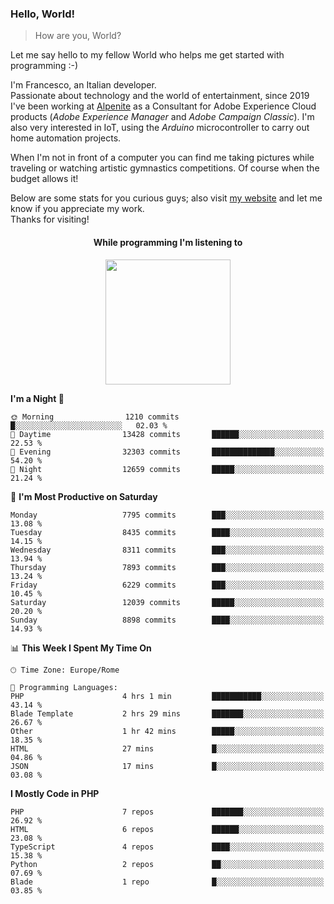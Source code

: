 ### Hello, World!

> How are you, World?

Let me say hello to my fellow World who helps me get started with programming :-)

I'm Francesco, an Italian developer.  
Passionate about technology and the world of entertainment, since 2019 I've been working at [Alpenite](https://www.alpenite.com) as a Consultant for Adobe Experience Cloud products (*Adobe Experience Manager* and *Adobe Campaign Classic*). I'm also very interested in IoT, using the *Arduino* microcontroller to carry out home automation projects.

When I'm not in front of a computer you can find me taking pictures while traveling or watching artistic gymnastics competitions. Of course when the budget allows it!

Below are some stats for you curious guys; also visit [my website](https://www.francescorega.eu) and let me know if you appreciate my work.  
Thanks for visiting!

<div align="center">
  <h4>While programming I'm listening to</h4>
  <a href="https://apps.francescorega.eu/now-playing/11147232609" target="_blank"><img src="https://apps.francescorega.eu/now-playing/11147232609" width="200"></a>
</div>

<!--START_SECTION:waka-->
**I'm a Night 🦉** 

```text
🌞 Morning                1210 commits        █░░░░░░░░░░░░░░░░░░░░░░░░   02.03 % 
🌆 Daytime                13428 commits       ██████░░░░░░░░░░░░░░░░░░░   22.53 % 
🌃 Evening                32303 commits       ██████████████░░░░░░░░░░░   54.20 % 
🌙 Night                  12659 commits       █████░░░░░░░░░░░░░░░░░░░░   21.24 % 
```
📅 **I'm Most Productive on Saturday** 

```text
Monday                   7795 commits        ███░░░░░░░░░░░░░░░░░░░░░░   13.08 % 
Tuesday                  8435 commits        ████░░░░░░░░░░░░░░░░░░░░░   14.15 % 
Wednesday                8311 commits        ███░░░░░░░░░░░░░░░░░░░░░░   13.94 % 
Thursday                 7893 commits        ███░░░░░░░░░░░░░░░░░░░░░░   13.24 % 
Friday                   6229 commits        ███░░░░░░░░░░░░░░░░░░░░░░   10.45 % 
Saturday                 12039 commits       █████░░░░░░░░░░░░░░░░░░░░   20.20 % 
Sunday                   8898 commits        ████░░░░░░░░░░░░░░░░░░░░░   14.93 % 
```


📊 **This Week I Spent My Time On** 

```text
🕑︎ Time Zone: Europe/Rome

💬 Programming Languages: 
PHP                      4 hrs 1 min         ███████████░░░░░░░░░░░░░░   43.14 % 
Blade Template           2 hrs 29 mins       ███████░░░░░░░░░░░░░░░░░░   26.67 % 
Other                    1 hr 42 mins        █████░░░░░░░░░░░░░░░░░░░░   18.35 % 
HTML                     27 mins             █░░░░░░░░░░░░░░░░░░░░░░░░   04.86 % 
JSON                     17 mins             █░░░░░░░░░░░░░░░░░░░░░░░░   03.08 % 
```

**I Mostly Code in PHP** 

```text
PHP                      7 repos             ███████░░░░░░░░░░░░░░░░░░   26.92 % 
HTML                     6 repos             ██████░░░░░░░░░░░░░░░░░░░   23.08 % 
TypeScript               4 repos             ████░░░░░░░░░░░░░░░░░░░░░   15.38 % 
Python                   2 repos             ██░░░░░░░░░░░░░░░░░░░░░░░   07.69 % 
Blade                    1 repo              █░░░░░░░░░░░░░░░░░░░░░░░░   03.85 % 
```




<!--END_SECTION:waka-->

